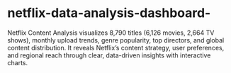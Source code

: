 # netflix-data-analysis-dashboard-
 Netflix Content Analysis visualizes 8,790 titles (6,126 movies, 2,664 TV shows), monthly upload trends, genre popularity, top directors, and global content distribution. It reveals Netflix’s content strategy, user preferences, and regional reach through clear, data-driven insights with interactive charts.   
